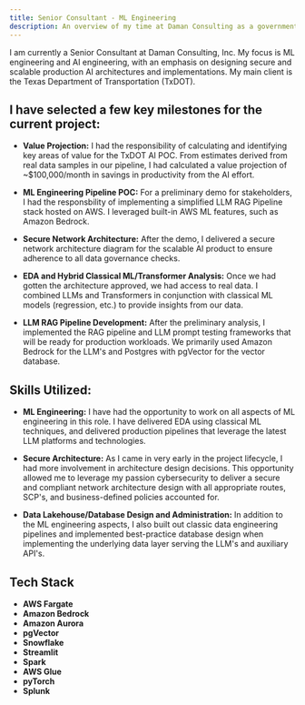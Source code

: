 ```yaml
---
title: Senior Consultant - ML Engineering
description: An overview of my time at Daman Consulting as a government ML engineering contractor for TxDOT.
---
```

I am currently a Senior Consultant at Daman Consulting, Inc. My focus is ML engineering and AI engineering, with an emphasis on designing secure and scalable production AI architectures and implementations. My main client is the Texas Department of Transportation (TxDOT).


## I have selected a few key milestones for the current project:

- **Value Projection:** I had the responsibility of calculating and identifying key areas of value for the TxDOT AI POC. From estimates derived from real data samples in our pipeline, I had calculated a value projection of ~$100,000/month in savings in productivity from the AI effort.

- **ML Engineering Pipeline POC:** For a preliminary demo for stakeholders, I had the responsbility of implementing a simplified LLM RAG Pipeline stack hosted on AWS. I leveraged built-in AWS ML features, such as Amazon Bedrock.

- **Secure Network Architecture:** After the demo, I delivered a secure network architecture diagram for the scalable AI product to ensure adherence to all data governance checks.

- **EDA and Hybrid Classical ML/Transformer Analysis:** Once we had gotten the architecture approved, we had access to real data. I combined LLMs and Transformers in conjunction with classical ML models (regression, etc.) to provide insights from our data.

- **LLM RAG Pipeline Development:** After the preliminary analysis, I implemented the RAG pipeline and LLM prompt testing frameworks that will be ready for production workloads. We primarily used Amazon Bedrock for the LLM's and Postgres with pgVector for the vector database.

## Skills Utilized:

- **ML Engineering:** I have had the opportunity to work on all aspects of ML engineering in this role. I have delivered EDA using classical ML techniques, and delivered production pipelines that leverage the latest LLM platforms and technologies.

- **Secure Architecture:** As I came in very early in the project lifecycle, I had more involvement in architecture design decisions. This opportunity allowed me to leverage my passion cybersecurity to deliver a secure and compliant network architecture design with all appropriate routes, SCP's, and business-defined policies accounted for.

- **Data Lakehouse/Database Design and Administration:** In addition to the ML engineering aspects, I also built out classic data engineering pipelines and implemented best-practice database design when implementing the underlying data layer serving the LLM's and auxiliary API's.

## Tech Stack

- **AWS Fargate**
- **Amazon Bedrock**
- **Amazon Aurora**
- **pgVector**
- **Snowflake**
- **Streamlit**
- **Spark**
- **AWS Glue**
- **pyTorch**
- **Splunk**
